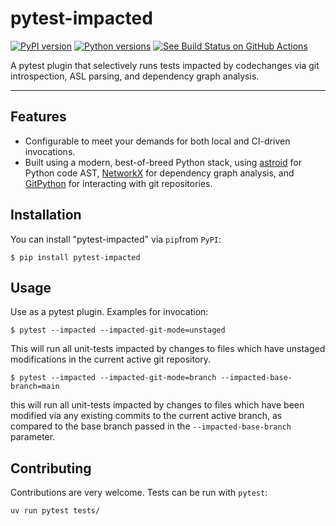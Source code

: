 # pytest-impacted

[![PyPI version](https://img.shields.io/pypi/v/pytest-impacted.svg)](https://pypi.org/project/pytest-impacted)
[![Python versions](https://img.shields.io/pypi/pyversions/pytest-impacted.svg)](https://pypi.org/project/pytest-impacted)
[![See Build Status on GitHub Actions](https://github.com/promptromp/pytest-impacted/actions/workflows/ci.yml/badge.svg)](https://github.com/promptromp/pytest-impacted/actions/workflows/ci.yml)

A pytest plugin that selectively runs tests impacted by codechanges via git introspection, ASL parsing, and dependency graph analysis.

----


## Features

* Configurable to meet your demands for both local and CI-driven invocations.
* Built using a modern, best-of-breed Python stack, using [astroid](https://pylint.pycqa.org/projects/astroid/en/latest/) for
  Python code AST, [NetworkX](https://networkx.org/documentation/stable/index.html) for dependency graph analysis, and [GitPython](https://github.com/gitpython-developers/GitPython) for interacting with git repositories.


## Installation

You can install "pytest-impacted" via `pip`from `PyPI`:

    $ pip install pytest-impacted

## Usage

Use as a pytest plugin. Examples for invocation:

    $ pytest --impacted --impacted-git-mode=unstaged

This will run all unit-tests impacted by changes to files which have unstaged
modifications in the current active git repository.

    $ pytest --impacted --impacted-git-mode=branch --impacted-base-branch=main

this will run all unit-tests impacted by changes to files which have been
modified via any existing commits to the current active branch, as compared to
the base branch passed in the `--impacted-base-branch` parameter.

## Contributing

Contributions are very welcome. Tests can be run with `pytest`:

    uv run pytest tests/
